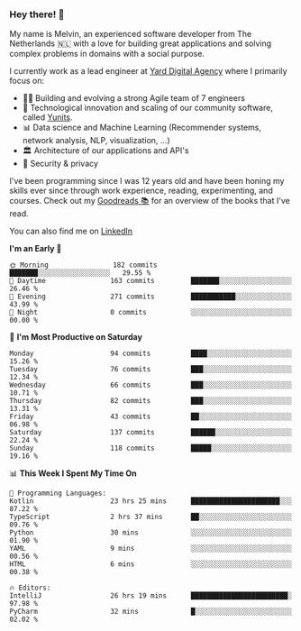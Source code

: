 ### Hey there! 👋

My name is Melvin, an experienced software developer from The Netherlands 🇳🇱 with a love for building great applications and solving complex problems in domains with a social purpose. 

I currently work as a lead engineer at [Yard Digital Agency](https://github.com/yardinternet) where I primarily focus on:

* 👏🏼 Building and evolving a strong Agile team of 7 engineers
* 🚀 Technological innovation and scaling of our community software, called [Yunits](https://www.yunits.com/).
* 📊 Data science and Machine Learning (Recommender systems, network analysis, NLP, visualization, ...)
* 🏛 Architecture of our applications and API's
* 🔐 Security & privacy

I've been programming since I was 12 years old and have been honing my skills ever since through work experience, reading, experimenting, and courses.
Check out my [Goodreads 📚](https://goodreads.com/melvinkoopmans) for an overview of the books that I've read. 

You can also find me on [LinkedIn](https://www.linkedin.com/in/melvinkoopmans)

<!--START_SECTION:waka-->
**I'm an Early 🐤** 

```text
🌞 Morning                182 commits         ███████░░░░░░░░░░░░░░░░░░   29.55 % 
🌆 Daytime                163 commits         ███████░░░░░░░░░░░░░░░░░░   26.46 % 
🌃 Evening                271 commits         ███████████░░░░░░░░░░░░░░   43.99 % 
🌙 Night                  0 commits           ░░░░░░░░░░░░░░░░░░░░░░░░░   00.00 % 
```
📅 **I'm Most Productive on Saturday** 

```text
Monday                   94 commits          ████░░░░░░░░░░░░░░░░░░░░░   15.26 % 
Tuesday                  76 commits          ███░░░░░░░░░░░░░░░░░░░░░░   12.34 % 
Wednesday                66 commits          ███░░░░░░░░░░░░░░░░░░░░░░   10.71 % 
Thursday                 82 commits          ███░░░░░░░░░░░░░░░░░░░░░░   13.31 % 
Friday                   43 commits          ██░░░░░░░░░░░░░░░░░░░░░░░   06.98 % 
Saturday                 137 commits         ██████░░░░░░░░░░░░░░░░░░░   22.24 % 
Sunday                   118 commits         █████░░░░░░░░░░░░░░░░░░░░   19.16 % 
```


📊 **This Week I Spent My Time On** 

```text
💬 Programming Languages: 
Kotlin                   23 hrs 25 mins      ██████████████████████░░░   87.22 % 
TypeScript               2 hrs 37 mins       ██░░░░░░░░░░░░░░░░░░░░░░░   09.76 % 
Python                   30 mins             ░░░░░░░░░░░░░░░░░░░░░░░░░   01.90 % 
YAML                     9 mins              ░░░░░░░░░░░░░░░░░░░░░░░░░   00.56 % 
HTML                     6 mins              ░░░░░░░░░░░░░░░░░░░░░░░░░   00.38 % 

🔥 Editors: 
IntelliJ                 26 hrs 19 mins      ████████████████████████░   97.98 % 
PyCharm                  32 mins             █░░░░░░░░░░░░░░░░░░░░░░░░   02.02 % 
```


<!--END_SECTION:waka-->
